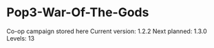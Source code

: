 # Pop3-War-Of-The-Gods
 Co-op campaign stored here 
 Current version: 1.2.2
 Next planned: 1.3.0
 Levels: 13
